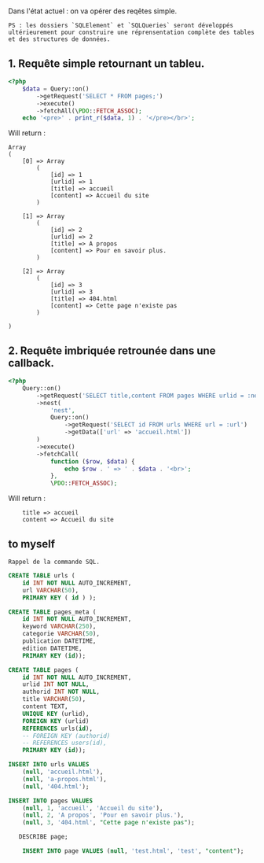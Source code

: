 # 

Dans l'état actuel : on va opérer des reqêtes simple.

    PS : les dossiers `SQLElement` et `SQLQueries` seront développés ultérieurement pour construire une réprensentation complète des tables et des structures de données.


## 1. Requête simple retournant un tableu.

```php
<?php
    $data = Query::on()
        ->getRequest('SELECT * FROM pages;')
        ->execute()
        ->fetchAll(\PDO::FETCH_ASSOC);
    echo '<pre>' . print_r($data, 1) . '</pre></br>';
```

Will return :

```
Array
(
    [0] => Array
        (
            [id] => 1
            [urlid] => 1
            [title] => accueil
            [content] => Accueil du site
        )

    [1] => Array
        (
            [id] => 2
            [urlid] => 2
            [title] => A propos
            [content] => Pour en savoir plus.
        )

    [2] => Array
        (
            [id] => 3
            [urlid] => 3
            [title] => 404.html
            [content] => Cette page n'existe pas
        )

)
```

## 2. Requête imbriquée retrounée dans une callback.

```php
<?php
    Query::on()
        ->getRequest('SELECT title,content FROM pages WHERE urlid = :nest;')
        ->nest(
            'nest',
            Query::on()
                ->getRequest('SELECT id FROM urls WHERE url = :url')
                ->getData(['url' => 'accueil.html'])
        )
        ->execute()
        ->fetchCall(
            function ($row, $data) {
                echo $row . ' => ' . $data . '<br>';
            }, 
            \PDO::FETCH_ASSOC);

```

Will return :

```
    title => accueil
    content => Accueil du site
```

## to myself

    Rappel de la commande SQL.

```SQL
CREATE TABLE urls (
    id INT NOT NULL AUTO_INCREMENT, 
    url VARCHAR(50), 
    PRIMARY KEY ( id ) );

CREATE TABLE pages_meta (
    id INT NOT NULL AUTO_INCREMENT, 
    keyword VARCHAR(250),
    categorie VARCHAR(50),
    publication DATETIME, 
    edition DATETIME,
    PRIMARY KEY (id));

CREATE TABLE pages (
    id INT NOT NULL AUTO_INCREMENT, 
    urlid INT NOT NULL, 
    authorid INT NOT NULL, 
    title VARCHAR(50), 
    content TEXT, 
    UNIQUE KEY (urlid), 
    FOREIGN KEY (urlid) 
    REFERENCES urls(id), 
    -- FOREIGN KEY (authorid) 
    -- REFERENCES users(id), 
    PRIMARY KEY (id));

INSERT INTO urls VALUES 
    (null, 'accueil.html'),
    (null, 'a-propos.html'),
    (null, '404.html');

INSERT INTO pages VALUES 
    (null, 1, 'accueil', 'Accueil du site'), 
    (null, 2, 'A propos', 'Pour en savoir plus.'), 
    (null, 3, '404.html', "Cette page n'existe pas");


```

```SQL
   DESCRIBE page;
```

```SQL
    INSERT INTO page VALUES (null, 'test.html', 'test', "content");
```
